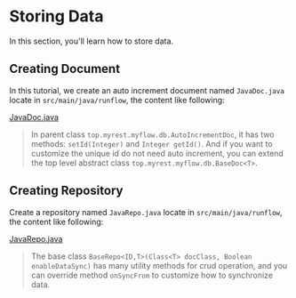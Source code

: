 # Storing Data

In this section, you'll learn how to store data.

## Creating Document

In this tutorial, we create an auto increment document named `JavaDoc.java` locate in `src/main/java/runflow`, the content like following:

[JavaDoc.java](java-demo-plugin/src/main/java/runflow/JavaDoc.java ':include :type=code')

> In parent class `top.myrest.myflow.db.AutoIncrementDoc`, it has two methods: `setId(Integer)` and `Integer getId()`. And if you want to customize the unique id do not need auto increment, you can extend the top level abstract class `top.myrest.myflow.db.BaseDoc<T>`.

## Creating Repository

Create a repository named `JavaRepo.java` locate in `src/main/java/runflow`, the content like following:

[JavaRepo.java](java-demo-plugin/src/main/java/runflow/JavaRepo.java ':include :type=code')

> The base class `BaseRepo<ID,T>(Class<T> docClass, Boolean enableDataSync)` has many utility methods for crud operation, and you can override method `onSyncFrom` to customize how to synchronize data.

